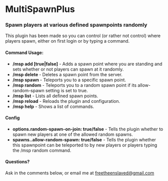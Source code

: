 <h1>MultiSpawnPlus</h1>
<h3>Spawn players at various defined spawnpoints randomly</h3>
<p>This plugin has been made so you can control (or rather not control) where players spawn, either on first login or by typing a command.</p>

<h4>Command Usage:</h4>
<ul>
	<li><strong>/msp add <name> [true|false]</strong> - Adds a spawn point where you are standing and sets whether or not players can spawn at it randomly.</li>
	<li><strong>/msp delete <name></strong> - Deletes a spawn point from the server.</li>
	<li><strong>/msp spawn <name></strong> - Teleports you to a specific spawn point.</li>
	<li><strong>/msp random</strong> - Teleports you to a random spawn point if its allow-random-spawn setting is set to true.</li>
	<li><strong>/msp list</strong> - Lists all defined spawn points.</li>
	<li><strong>/msp reload</strong> - Reloads the plugin and configuration.</li>
	<li><strong>/msp help</strong> - Shows a list of commands.</li>
</ul>

<h4>Config</h4>
<ul>
	<li><strong>options.random-spawn-on-join: true/false</strong> - Tells the plugin whether to spawn new players at one of the allowed random spawns.</li>
	<li><strong>spawns.<name>.allow-random-spawn: true/false</strong> - Tells the plugin whether this spawnpoint can be teleported to by new players or players typing the /msp random command.</li>
</ul>

<h4>Questions?</h4>
<p>Ask in the comments below, or email me at <a href="mailto:freetheenslaved@gmail.com" alt="Email Me">freetheenslaved@gmail.com</a></p>

